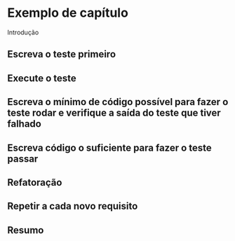# Exemplo de capítulo

Introdução

## Escreva o teste primeiro

## Execute o teste

## Escreva o mínimo de código possível para fazer o teste rodar e verifique a saída do teste que tiver falhado

## Escreva código o suficiente para fazer o teste passar

## Refatoração

## Repetir a cada novo requisito

## Resumo
